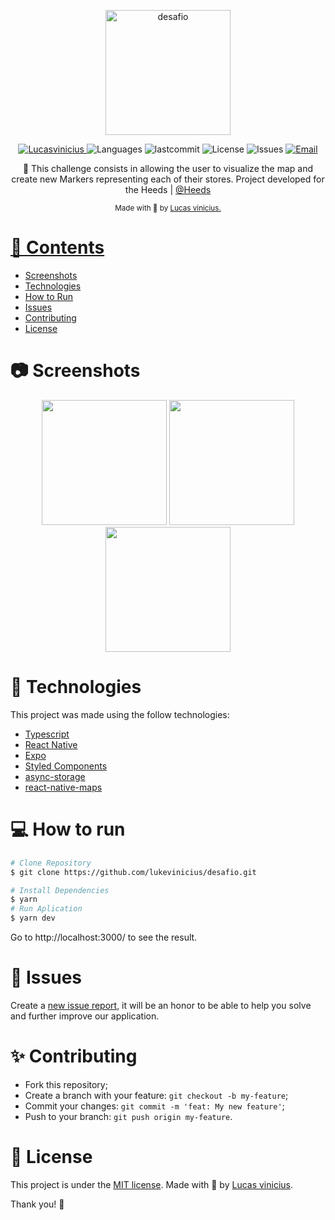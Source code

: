 <p align="center">
   <img src="https://media-exp1.licdn.com/dms/image/C560BAQE9Atv0mZdYfA/company-logo_200_200/0/1624402969223?e=1655337600&v=beta&t=fq0EPThcIHawn51oTErDcbVHy-g_VRWSJVxNJN_nPrs" alt="desafio" width="200"/>
</p>

<p align="center">	
   <a href="https://linkedin.com/in/lukevinicius/">
      <img alt="Lucasvinicius" src="https://img.shields.io/badge/-lukevinicius-5965e0?style=flat&logo=Linkedin&logoColor=white" />
   </a>
  <img alt="Languages" src="https://img.shields.io/github/languages/count/lukevinicius/desafio?color=%235963C5" />
  <img alt="lastcommit" src="https://img.shields.io/github/last-commit/lukevinicius/desafio?color=%235761C3" />
  <img alt="License" src="https://img.shields.io/github/license/lukevinicius/desafio?color=%235E69D7" />
  <img alt="Issues" src="https://img.shields.io/github/issues/lukevinicius/desafio?color=%235965E0">
  <a href="mailto:lucasviniciusaalves@gmail.com">
   <img alt="Email" src="https://img.shields.io/badge/-lucasviniciusaalves%40gmail.com-%23525DCB" />
  </a>
</p>

<p align="center">
  🎯 This challenge consists in allowing the user to visualize the map and create new Markers representing each of their stores. Project developed for the Heeds | <a href="https://www.linkedin.com/company/heeds-technologies/">@Heeds</a>
</p>

<div align="center">
  <sub> Made with 💖 by
    <a href="https://github.com/lukevinicius">Lucas vinicius.
  </sub>
</div>

# 📌 Contents

* [Screenshots](#camera-screenshot) 
* [Technologies](#rocket-technologies) 
* [How to Run](#computer-how-to-run)
* [Issues](#bug-issues)
* [Contributing](#sparkles-issues)
* [License](#page_facing_up-license)

# :camera: Screenshots
<div align="center">
   <img src="./.github/screen1.png" width="200px">
   <img src="./.github/screen3.png" width="200px">
   <img src="./.github/screen4.png" width="200px">
</div>

# :rocket: Technologies
This project was made using the follow technologies:

* [Typescript](https://www.typescriptlang.org/)      
* [React Native](https://reactjs.org/)      
* [Expo](https://expo.dev/)      
* [Styled Components](https://styled-components.com/)
* [async-storage](https://docs.expo.dev/versions/latest/sdk/async-storage/)
* [react-native-maps](https://github.com/react-native-maps/react-native-maps)


# :computer: How to run

```bash
# Clone Repository
$ git clone https://github.com/lukevinicius/desafio.git
```

```bash
# Install Dependencies
$ yarn
# Run Aplication
$ yarn dev
```
Go to http://localhost:3000/ to see the result.

# :bug: Issues

Create a <a href="https://github.com/lukevinicius/desafio/issues">new issue report</a>, it will be an honor to be able to help you solve and further improve our application.

# :sparkles: Contributing

- Fork this repository;
- Create a branch with your feature: `git checkout -b my-feature`;
- Commit your changes: `git commit -m 'feat: My new feature'`;
- Push to your branch: `git push origin my-feature`.

# :page_facing_up: License

This project is under the [MIT license](./LICENSE).
Made with 💖 by [Lucas vinicius](https://linkedin.com/in/lukevinicius/). 

Thank you! 🌠